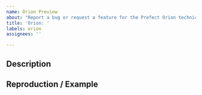 ```yaml
---
name: Orion Preview
about: "Report a bug or request a feature for the Prefect Orion technical preview"
title: 'Orion: '
labels: orion
assignees: ''

---
```


## Description
<!-- Please describe your issue or feature request -->


## Reproduction / Example
<!-- Please given a minimal reproduction of our issue or example of the requested feature -->
